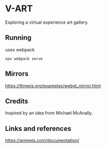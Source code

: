 # V-ART
Exploring a virtual experience art gallery.

## Running
uses webpack

``npx webpack serve``


## Mirrors
https://threejs.org/examples/webgl_mirror.html

## Credits
Inspired by an idea from Michael McAnally.

## Links and references
https://animejs.com/documentation/

